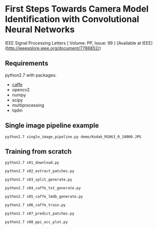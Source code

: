 # First Steps Towards Camera Model Identification with Convolutional Neural Networks #
IEEE Signal Processing Letters ( Volume: PP, Issue: 99 )
[Available at IEEE] (http://ieeexplore.ieee.org/document/7786852/)

## Requirements ##
python2.7 with packages:

- [caffe](https://github.com/BVLC/caffe)
- opencv2
- numpy
- scipy
- multiprocessing
- tqdm

## Single image pipeline example ##
```
python2.7 single_image_pipeline.py demo/Kodak_M1063_0_10000.JPG
```

## Training from scratch ##
```python2.7 s01_download.py```

```python2.7 s02_extract_patches.py```

```python2.7 s03_split_generate.py```

```python2.7 s04_caffe_txt_generate.py```

```python2.7 s05_caffe_lmdb_generate.py```

```python2.7 s06_caffe_train.py```

```python2.7 s07_predict_patches.py```

```python2.7 s08_ppi_acc_plot.py```
